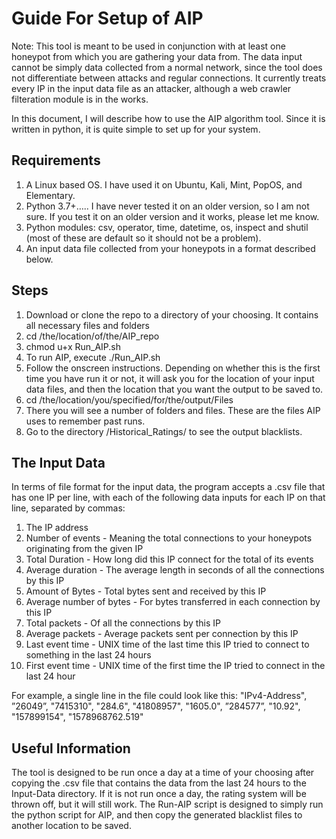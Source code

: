 # Guide For Setup of AIP
Note: This tool is meant to be used in conjunction with at least one honeypot from which you are gathering your data from. The data input cannot be simply data collected from a normal network, since the tool does not differentiate between attacks and regular connections. It currently treats every IP in the input data file as an attacker, although a web crawler filteration module is in the works.

In this document, I will describe how to use the AIP algorithm tool. Since it is written in python, it is quite simple to set up for your system.
## Requirements
1. A Linux based OS. I have used it on Ubuntu, Kali, Mint, PopOS, and Elementary.
2. Python 3.7+….. I have never tested it on an older version, so I am not sure. If you test it on an older version and it works, please let me know.
3. Python modules: csv, operator, time, datetime, os, inspect and shutil (most of these are default so it should not be a problem).
4. An input data file collected from your honeypots in a format described below.
## Steps
1. Download or clone the repo to a directory of your choosing. It contains all necessary files and folders
2. cd /the/location/of/the/AIP_repo
3. chmod u+x Run_AIP.sh
4. To run AIP, execute ./Run_AIP.sh
5. Follow the onscreen instructions. Depending on whether this is the first time you have run it or not, it will ask you for the location of your input data files, and then the location that you want the output to be saved to.
6. cd /the/location/you/specified/for/the/output/Files
7. There you will see a number of folders and files. These are the files AIP uses to remember past runs. 
8. Go to the directory /Historical_Ratings/ to see the output blacklists.
## The Input Data
In terms of file format for the input data, the program accepts a .csv file that has one IP per line, with each of the following data inputs for each IP on that line, separated by commas:
1. The IP address
2. Number of events - Meaning the total connections to your honeypots originating from the given IP
3. Total Duration - How long did this IP connect for the total of its events
4. Average duration - The average length in seconds of all the connections by this IP
5. Amount of Bytes - Total bytes sent and received by this IP
6. Average number of bytes - For bytes transferred in each connection by this IP
7. Total packets - Of all the connections by this IP
8. Average packets - Average packets sent per connection by this IP
9. Last event time - UNIX time of the last time this IP tried to connect to something in the last 24 hours
10. First event time - UNIX time of the first time the IP tried to connect in the last 24 hour

For example, a single line in the file could look like this:
"IPv4-Address", ”26049”, "7415310", "284.6", "41808957", "1605.0", ”284577”, "10.92", "157899154", "1578968762.519"

## Useful Information
The tool is designed to be run once a day at a time of your choosing after copying the .csv file that contains the data from the last 24 hours to the Input-Data directory. If it is not run once a day, the rating system will be thrown off, but it will still work.
The Run-AIP script is designed to simply run the python script for AIP, and then copy the generated blacklist files to another location to be saved.
